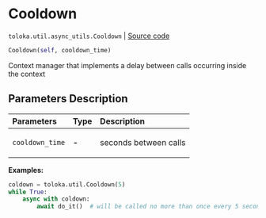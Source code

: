 # Cooldown
`toloka.util.async_utils.Cooldown` | [Source code](https://github.com/Toloka/toloka-kit/blob/v1.1.3/src/util/async_utils.py#L192)

```python
Cooldown(self, cooldown_time)
```

Сontext manager that implements a delay between calls occurring inside the context

## Parameters Description

| Parameters | Type | Description |
| :----------| :----| :-----------|
`cooldown_time`|**-**|<p>seconds between calls</p>

**Examples:**


```python
coldown = toloka.util.Cooldown(5)
while True:
    async with coldown:
        await do_it()  # will be called no more than once every 5 seconds
```
